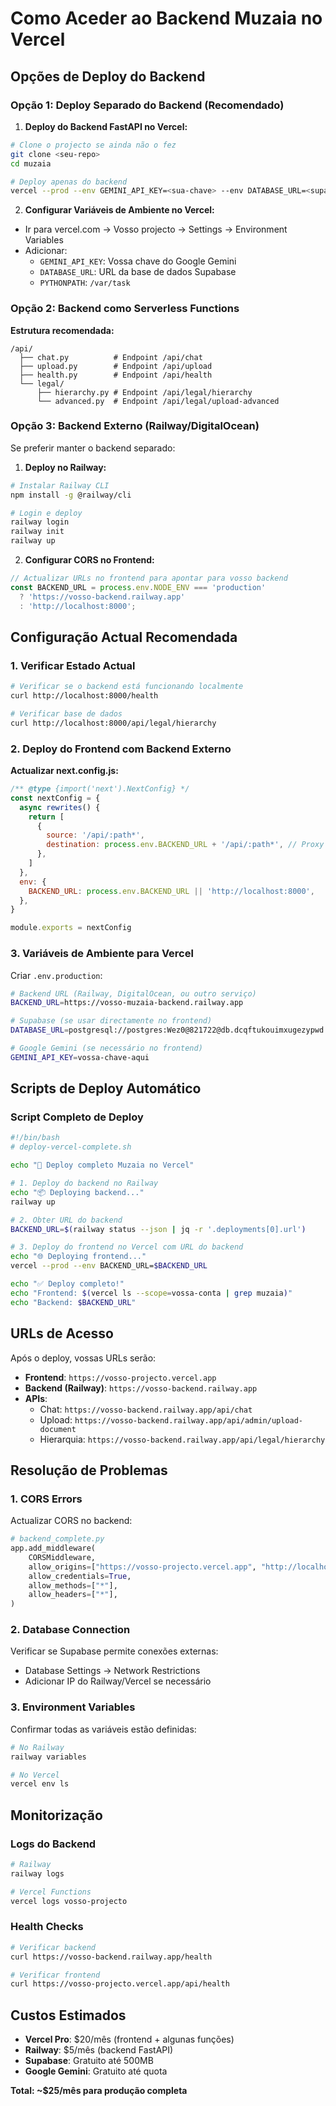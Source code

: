 # Como Aceder ao Backend Muzaia no Vercel

## Opções de Deploy do Backend

### Opção 1: Deploy Separado do Backend (Recomendado)

1. **Deploy do Backend FastAPI no Vercel:**
```bash
# Clone o projecto se ainda não o fez
git clone <seu-repo>
cd muzaia

# Deploy apenas do backend
vercel --prod --env GEMINI_API_KEY=<sua-chave> --env DATABASE_URL=<supabase-url>
```

2. **Configurar Variáveis de Ambiente no Vercel:**
- Ir para vercel.com → Vosso projecto → Settings → Environment Variables
- Adicionar:
  - `GEMINI_API_KEY`: Vossa chave do Google Gemini
  - `DATABASE_URL`: URL da base de dados Supabase
  - `PYTHONPATH`: `/var/task`

### Opção 2: Backend como Serverless Functions

**Estrutura recomendada:**
```
/api/
  ├── chat.py          # Endpoint /api/chat
  ├── upload.py        # Endpoint /api/upload  
  ├── health.py        # Endpoint /api/health
  └── legal/
      ├── hierarchy.py # Endpoint /api/legal/hierarchy
      └── advanced.py  # Endpoint /api/legal/upload-advanced
```

### Opção 3: Backend Externo (Railway/DigitalOcean)

Se preferir manter o backend separado:

1. **Deploy no Railway:**
```bash
# Instalar Railway CLI
npm install -g @railway/cli

# Login e deploy
railway login
railway init
railway up
```

2. **Configurar CORS no Frontend:**
```javascript
// Actualizar URLs no frontend para apontar para vosso backend
const BACKEND_URL = process.env.NODE_ENV === 'production' 
  ? 'https://vosso-backend.railway.app'
  : 'http://localhost:8000';
```

## Configuração Actual Recomendada

### 1. Verificar Estado Actual
```bash
# Verificar se o backend está funcionando localmente
curl http://localhost:8000/health

# Verificar base de dados
curl http://localhost:8000/api/legal/hierarchy
```

### 2. Deploy do Frontend com Backend Externo

**Actualizar next.config.js:**
```javascript
/** @type {import('next').NextConfig} */
const nextConfig = {
  async rewrites() {
    return [
      {
        source: '/api/:path*',
        destination: process.env.BACKEND_URL + '/api/:path*', // Proxy para backend externo
      },
    ]
  },
  env: {
    BACKEND_URL: process.env.BACKEND_URL || 'http://localhost:8000',
  },
}

module.exports = nextConfig
```

### 3. Variáveis de Ambiente para Vercel

Criar `.env.production`:
```bash
# Backend URL (Railway, DigitalOcean, ou outro serviço)
BACKEND_URL=https://vosso-muzaia-backend.railway.app

# Supabase (se usar directamente no frontend)
DATABASE_URL=postgresql://postgres:Wez0@821722@db.dcqftukouimxugezypwd.supabase.co:5432/postgres

# Google Gemini (se necessário no frontend)
GEMINI_API_KEY=vossa-chave-aqui
```

## Scripts de Deploy Automático

### Script Completo de Deploy
```bash
#!/bin/bash
# deploy-vercel-complete.sh

echo "🚀 Deploy completo Muzaia no Vercel"

# 1. Deploy do backend no Railway
echo "📦 Deploying backend..."
railway up

# 2. Obter URL do backend
BACKEND_URL=$(railway status --json | jq -r '.deployments[0].url')

# 3. Deploy do frontend no Vercel com URL do backend
echo "🌐 Deploying frontend..."
vercel --prod --env BACKEND_URL=$BACKEND_URL

echo "✅ Deploy completo!"
echo "Frontend: $(vercel ls --scope=vossa-conta | grep muzaia)"
echo "Backend: $BACKEND_URL"
```

## URLs de Acesso

Após o deploy, vossas URLs serão:

- **Frontend**: `https://vosso-projecto.vercel.app`
- **Backend (Railway)**: `https://vosso-backend.railway.app`
- **APIs**: 
  - Chat: `https://vosso-backend.railway.app/api/chat`
  - Upload: `https://vosso-backend.railway.app/api/admin/upload-document`
  - Hierarquia: `https://vosso-backend.railway.app/api/legal/hierarchy`

## Resolução de Problemas

### 1. CORS Errors
Actualizar CORS no backend:
```python
# backend_complete.py
app.add_middleware(
    CORSMiddleware,
    allow_origins=["https://vosso-projecto.vercel.app", "http://localhost:5000"],
    allow_credentials=True,
    allow_methods=["*"],
    allow_headers=["*"],
)
```

### 2. Database Connection
Verificar se Supabase permite conexões externas:
- Database Settings → Network Restrictions
- Adicionar IP do Railway/Vercel se necessário

### 3. Environment Variables
Confirmar todas as variáveis estão definidas:
```bash
# No Railway
railway variables

# No Vercel  
vercel env ls
```

## Monitorização

### Logs do Backend
```bash
# Railway
railway logs

# Vercel Functions
vercel logs vosso-projecto
```

### Health Checks
```bash
# Verificar backend
curl https://vosso-backend.railway.app/health

# Verificar frontend
curl https://vosso-projecto.vercel.app/api/health
```

## Custos Estimados

- **Vercel Pro**: $20/mês (frontend + algunas funções)
- **Railway**: $5/mês (backend FastAPI)  
- **Supabase**: Gratuito até 500MB
- **Google Gemini**: Gratuito até quota

**Total: ~$25/mês para produção completa**